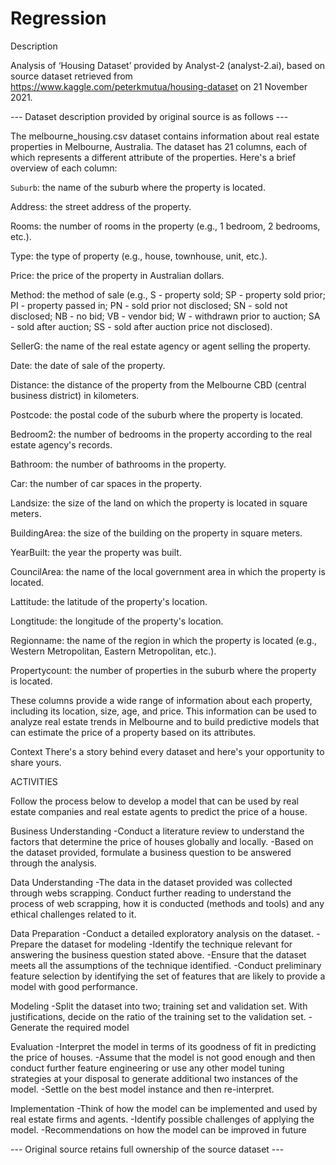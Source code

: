 # Regression

Description

Analysis of ‘Housing Dataset’ provided by Analyst-2 (analyst-2.ai), based on source dataset retrieved from https://www.kaggle.com/peterkmutua/housing-dataset on 21 November 2021.

--- Dataset description provided by original source is as follows ---

The melbourne_housing.csv dataset contains information about real estate properties in Melbourne, Australia. The dataset has 21 columns, each of which represents a different attribute of the properties. Here's a brief overview of each column:

`Suburb`: the name of the suburb where the property is located.

Address: the street address of the property.

Rooms: the number of rooms in the property (e.g., 1 bedroom, 2 bedrooms, etc.).

Type: the type of property (e.g., house, townhouse, unit, etc.).

Price: the price of the property in Australian dollars.

Method: the method of sale (e.g., S - property sold; SP - property sold prior; PI - property passed in; PN - sold prior not disclosed; SN - sold not disclosed; NB - no bid; VB - vendor bid; W - withdrawn prior to auction; SA - sold after auction; SS - sold after auction price not disclosed).

SellerG: the name of the real estate agency or agent selling the property.

Date: the date of sale of the property.

Distance: the distance of the property from the Melbourne CBD (central business district) in kilometers.

Postcode: the postal code of the suburb where the property is located.

Bedroom2: the number of bedrooms in the property according to the real estate agency's records.

Bathroom: the number of bathrooms in the property.

Car: the number of car spaces in the property.

Landsize: the size of the land on which the property is located in square meters.

BuildingArea: the size of the building on the property in square meters.

YearBuilt: the year the property was built.

CouncilArea: the name of the local government area in which the property is located.

Lattitude: the latitude of the property's location.

Longtitude: the longitude of the property's location.

Regionname: the name of the region in which the property is located (e.g., Western Metropolitan, Eastern Metropolitan, etc.).

Propertycount: the number of properties in the suburb where the property is located.

These columns provide a wide range of information about each property, including its location, size, age, and price. This information can be used to analyze real estate trends in Melbourne and to build predictive models that can estimate the price of a property based on its attributes.



Context
There's a story behind every dataset and here's your opportunity to share yours.

ACTIVITIES

Follow the process below to develop a model that can be used by real estate companies and real estate agents to predict the price of a house.

Business Understanding -Conduct a literature review to understand the factors that determine the price of houses globally and locally. -Based on the dataset provided, formulate a business question to be answered through the analysis.

Data Understanding -The data in the dataset provided was collected through webs scrapping. Conduct further reading to understand the process of web scrapping, how it is conducted (methods and tools) and any ethical challenges related to it.

Data Preparation -Conduct a detailed exploratory analysis on the dataset. -Prepare the dataset for modeling -Identify the technique relevant for answering the business question stated above. -Ensure that the dataset meets all the assumptions of the technique identified. -Conduct preliminary feature selection by identifying the set of features that are likely to provide a model with good performance.

Modeling -Split the dataset into two; training set and validation set. With justifications, decide on the ratio of the training set to the validation set. -Generate the required model

Evaluation -Interpret the model in terms of its goodness of fit in predicting the price of houses. -Assume that the model is not good enough and then conduct further feature engineering or use any other model tuning strategies at your disposal to generate additional two instances of the model. -Settle on the best model instance and then re-interpret.

Implementation -Think of how the model can be implemented and used by real estate firms and agents. -Identify possible challenges of applying the model. -Recommendations on how the model can be improved in future

--- Original source retains full ownership of the source dataset ---
